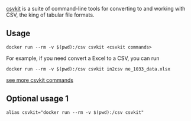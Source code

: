 [csvkit](https://csvkit.readthedocs.io) is a suite of command-line tools for converting to and working with CSV, the king of tabular file formats.

## Usage
```
docker run --rm -v $(pwd):/csv csvkit <csvkit commands>
```

For example, if you need convert a Excel to a CSV, you can run

```
docker run --rm -v $(pwd):/csv csvkit in2csv ne_1033_data.xlsx 
```

[see more csvkit commands](https://csvkit.readthedocs.io)

## Optional usage 1

```
alias csvkit="docker run --rm -v $(pwd):/csv csvkit"
```

